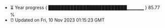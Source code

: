 - ⏳ Year progress { █████████████████████████▁▁▁▁▁ } 85.77 %
- ⏰ Updated on Fri, 10 Nov 2023 01:15:23 GMT

